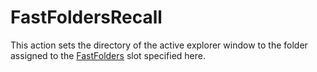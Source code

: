 # FastFoldersRecall #
This action sets the directory of the active explorer window to the folder assigned to the [FastFolders](docsGenericFastFolders.md) slot specified here.